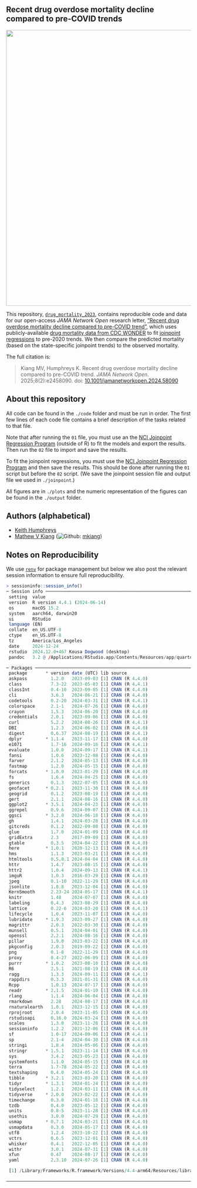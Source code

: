 
<!-- README.md is generated from README.Rmd. Please edit that file -->

## Recent drug overdose mortality decline compared to pre-COVID trends

<img src="./plots/figS1_fitted_vs_observed_with_ci.jpg" width="750px" style="display: block; margin: auto;" />

This repository,
[`drug_mortality_2023`](https://github.com/mkiang/drug_mortality_2023),
contains reproducible code and data for our open-access *JAMA Network
Open* research letter, [“Recent drug overdose mortality decline compared
to pre-COVID
trend”](https://jamanetwork.com/journals/jamanetworkopen/fullarticle/2829860),
which uses publicly-available [drug mortality data from CDC
WONDER](https://wonder.cdc.gov) to fit [joinpoint
regressions](https://surveillance.cancer.gov/joinpoint/) to pre-2020
trends. We then compare the predicted mortality (based on the
state-specific joinpoint trends) to the observed mortality.

The full citation is:

> Kiang MV, Humphreys K. Recent drug overdose mortality decline compared
> to pre-COVID trend. *JAMA Network Open*. 2025;8(2):e2458090. doi:
> [10.1001/jamanetworkopen.2024.58090](https://jamanetwork.com/journals/jamanetworkopen/fullarticle/2829860)

## About this repository

All code can be found in the `./code` folder and must be run in order.
The first few lines of each code file contains a brief description of
the tasks related to that file.

Note that after running the `01` file, you must use an the [NCI
Joinpoint Regression
Program](https://surveillance.cancer.gov/joinpoint/) (outside of R) to
fit the models and export the results. Then run the `02` file to import
and save the results.

To fit the joinpoint regressions, you must use the [NCI Joinpoint
Regression Program](https://surveillance.cancer.gov/joinpoint/) and then
save the results. This should be done after running the `01` script but
before the `02` script. (We save the joinpoint session file and output
file we used in `./joinpoint`.)

All figures are in `./plots` and the numeric representation of the
figures can be found in the `./output` folder.

## Authors (alphabetical)

- [Keith Humphreys](https://profiles.stanford.edu/keith-humphreys)
- [Mathew V Kiang](https://mathewkiang.com)
  (![Github](http://i.imgur.com/9I6NRUm.png):
  [mkiang](https://github.com/mkiang))

## Notes on Reproducibility

We use [`renv`](https://rstudio.github.io/renv/index.html) for package
management but below we also post the relevant session information to
ensure full reproducibility.

``` r
> sessioninfo::session_info()
─ Session info ───────────────────────────────────────────────────────────
 setting  value
 version  R version 4.4.1 (2024-06-14)
 os       macOS 15.2
 system   aarch64, darwin20
 ui       RStudio
 language (EN)
 collate  en_US.UTF-8
 ctype    en_US.UTF-8
 tz       America/Los_Angeles
 date     2024-12-24
 rstudio  2024.12.0+467 Kousa Dogwood (desktop)
 pandoc   3.2 @ /Applications/RStudio.app/Contents/Resources/app/quarto/bin/tools/aarch64/ (via rmarkdown)

─ Packages ───────────────────────────────────────────────────────────────
 package       * version date (UTC) lib source
 askpass         1.2.0   2023-09-03 [1] CRAN (R 4.4.0)
 class           7.3-22  2023-05-03 [1] CRAN (R 4.4.1)
 classInt        0.4-10  2023-09-05 [1] CRAN (R 4.4.0)
 cli             3.6.3   2024-06-21 [1] CRAN (R 4.4.0)
 codetools       0.2-20  2024-03-31 [1] CRAN (R 4.4.1)
 colorspace      2.1-1   2024-07-26 [1] CRAN (R 4.4.0)
 crayon          1.5.3   2024-06-20 [1] CRAN (R 4.4.0)
 credentials     2.0.1   2023-09-06 [1] CRAN (R 4.4.0)
 curl            5.2.2   2024-08-26 [1] CRAN (R 4.4.1)
 DBI             1.2.3   2024-06-02 [1] CRAN (R 4.4.0)
 digest          0.6.37  2024-08-19 [1] CRAN (R 4.4.1)
 dplyr         * 1.1.4   2023-11-17 [1] CRAN (R 4.4.0)
 e1071           1.7-16  2024-09-16 [1] CRAN (R 4.4.1)
 evaluate        1.0.0   2024-09-17 [1] CRAN (R 4.4.1)
 fansi           1.0.6   2023-12-08 [1] CRAN (R 4.4.0)
 farver          2.1.2   2024-05-13 [1] CRAN (R 4.4.0)
 fastmap         1.2.0   2024-05-15 [1] CRAN (R 4.4.0)
 forcats       * 1.0.0   2023-01-29 [1] CRAN (R 4.4.0)
 fs              1.6.4   2024-04-25 [1] CRAN (R 4.4.0)
 generics        0.1.3   2022-07-05 [1] CRAN (R 4.4.0)
 geofacet      * 0.2.1   2023-11-30 [1] CRAN (R 4.4.0)
 geogrid         0.1.2   2023-08-19 [1] CRAN (R 4.4.0)
 gert            2.1.1   2024-08-16 [1] CRAN (R 4.4.0)
 ggplot2       * 3.5.1   2024-04-23 [1] CRAN (R 4.4.0)
 ggrepel         0.9.6   2024-09-07 [1] CRAN (R 4.4.1)
 ggsci         * 3.2.0   2024-06-18 [1] CRAN (R 4.4.0)
 gh              1.4.1   2024-03-28 [1] CRAN (R 4.4.0)
 gitcreds        0.1.2   2022-09-08 [1] CRAN (R 4.4.0)
 glue            1.7.0   2024-01-09 [1] CRAN (R 4.4.0)
 gridExtra       2.3     2017-09-09 [1] CRAN (R 4.4.0)
 gtable          0.3.5   2024-04-22 [1] CRAN (R 4.4.0)
 here          * 1.0.1   2020-12-13 [1] CRAN (R 4.4.0)
 hms             1.1.3   2023-03-21 [1] CRAN (R 4.4.0)
 htmltools       0.5.8.1 2024-04-04 [1] CRAN (R 4.4.0)
 httr            1.4.7   2023-08-15 [1] CRAN (R 4.4.0)
 httr2           1.0.4   2024-09-13 [1] CRAN (R 4.4.1)
 imguR           1.0.3   2016-03-29 [1] CRAN (R 4.4.0)
 jpeg            0.1-10  2022-11-29 [1] CRAN (R 4.4.0)
 jsonlite        1.8.8   2023-12-04 [1] CRAN (R 4.4.0)
 KernSmooth      2.23-24 2024-05-17 [1] CRAN (R 4.4.1)
 knitr           1.48    2024-07-07 [1] CRAN (R 4.4.0)
 labeling        0.4.3   2023-08-29 [1] CRAN (R 4.4.0)
 lattice         0.22-6  2024-03-20 [1] CRAN (R 4.4.1)
 lifecycle       1.0.4   2023-11-07 [1] CRAN (R 4.4.0)
 lubridate     * 1.9.3   2023-09-27 [1] CRAN (R 4.4.0)
 magrittr        2.0.3   2022-03-30 [1] CRAN (R 4.4.0)
 munsell         0.5.1   2024-04-01 [1] CRAN (R 4.4.0)
 openssl         2.2.1   2024-08-16 [1] CRAN (R 4.4.0)
 pillar          1.9.0   2023-03-22 [1] CRAN (R 4.4.0)
 pkgconfig       2.0.3   2019-09-22 [1] CRAN (R 4.4.0)
 png             0.1-8   2022-11-29 [1] CRAN (R 4.4.0)
 proxy           0.4-27  2022-06-09 [1] CRAN (R 4.4.0)
 purrr         * 1.0.2   2023-08-10 [1] CRAN (R 4.4.0)
 R6              2.5.1   2021-08-19 [1] CRAN (R 4.4.0)
 ragg            1.3.3   2024-09-11 [1] CRAN (R 4.4.1)
 rappdirs        0.3.3   2021-01-31 [1] CRAN (R 4.4.0)
 Rcpp            1.0.13  2024-07-17 [1] CRAN (R 4.4.0)
 readr         * 2.1.5   2024-01-10 [1] CRAN (R 4.4.0)
 rlang           1.1.4   2024-06-04 [1] CRAN (R 4.4.0)
 rmarkdown       2.28    2024-08-17 [1] CRAN (R 4.4.0)
 rnaturalearth   1.0.1   2023-12-15 [1] CRAN (R 4.4.0)
 rprojroot       2.0.4   2023-11-05 [1] CRAN (R 4.4.0)
 rstudioapi      0.16.0  2024-03-24 [1] CRAN (R 4.4.0)
 scales          1.3.0   2023-11-28 [1] CRAN (R 4.4.0)
 sessioninfo     1.2.2   2021-12-06 [1] CRAN (R 4.4.0)
 sf              1.0-17  2024-09-06 [1] CRAN (R 4.4.1)
 sp              2.1-4   2024-04-30 [1] CRAN (R 4.4.0)
 stringi         1.8.4   2024-05-06 [1] CRAN (R 4.4.0)
 stringr       * 1.5.1   2023-11-14 [1] CRAN (R 4.4.0)
 sys             3.4.2   2023-05-23 [1] CRAN (R 4.4.0)
 systemfonts     1.1.0   2024-05-15 [1] CRAN (R 4.4.0)
 terra           1.7-78  2024-05-22 [1] CRAN (R 4.4.0)
 textshaping     0.4.0   2024-05-24 [1] CRAN (R 4.4.0)
 tibble        * 3.2.1   2023-03-20 [1] CRAN (R 4.4.0)
 tidyr         * 1.3.1   2024-01-24 [1] CRAN (R 4.4.0)
 tidyselect      1.2.1   2024-03-11 [1] CRAN (R 4.4.0)
 tidyverse     * 2.0.0   2023-02-22 [1] CRAN (R 4.4.0)
 timechange      0.3.0   2024-01-18 [1] CRAN (R 4.4.0)
 tzdb            0.4.0   2023-05-12 [1] CRAN (R 4.4.0)
 units           0.8-5   2023-11-28 [1] CRAN (R 4.4.0)
 usethis         3.0.0   2024-07-29 [1] CRAN (R 4.4.0)
 usmap         * 0.7.1   2024-03-21 [1] CRAN (R 4.4.0)
 usmapdata       0.3.0   2024-05-17 [1] CRAN (R 4.4.0)
 utf8            1.2.4   2023-10-22 [1] CRAN (R 4.4.0)
 vctrs           0.6.5   2023-12-01 [1] CRAN (R 4.4.0)
 whisker         0.4.1   2022-12-05 [1] CRAN (R 4.4.0)
 withr           3.0.1   2024-07-31 [1] CRAN (R 4.4.0)
 xfun            0.47    2024-08-17 [1] CRAN (R 4.4.0)
 yaml            2.3.10  2024-07-26 [1] CRAN (R 4.4.0)

 [1] /Library/Frameworks/R.framework/Versions/4.4-arm64/Resources/library

─────────────────────────────────────────────────────────────────────────
```
